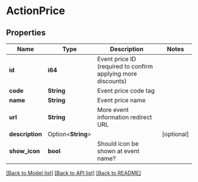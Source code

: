 # ActionPrice

## Properties

Name | Type | Description | Notes
------------ | ------------- | ------------- | -------------
**id** | **i64** | Event price ID (required to confirm applying more discounts) | 
**code** | **String** | Event price code tag | 
**name** | **String** | Event price name | 
**url** | **String** | More event information redirect URL | 
**description** | Option<**String**> |  | [optional]
**show_icon** | **bool** | Should icon be shown at event name? | 

[[Back to Model list]](../README.md#documentation-for-models) [[Back to API list]](../README.md#documentation-for-api-endpoints) [[Back to README]](../README.md)


